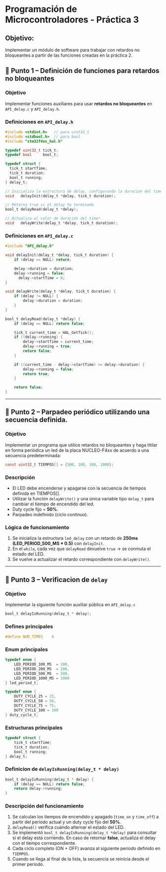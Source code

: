 # Programación de Microcontroladores - Práctica 3

## Objetivo:
Implementar un módulo de software para trabajar con retardos no bloqueantes a partir de las funciones creadas en la práctica 2.

## 🎯 Punto 1 – Definición de funciones para retardos no bloqueantes

### Objetivo
Implementar funciones auxiliares para usar **retardos no bloqueantes** en `API_delay.c` y `API_delay.h`.

### Definiciones en `API_delay.h`
```c
#include <stdint.h>   // para uint32_t
#include <stdbool.h>  // para bool
#include "stm32f4xx_hal.h"

typedef uint32_t tick_t;
typedef bool     bool_t;

typedef struct {
  tick_t startTime;
  tick_t duration;
  bool_t running;
} delay_t;

// Inicializa la estructura de delay, configurando la duracion del timer.
void   delayInit(delay_t *delay, tick_t duration);

// Retorna true si el delay ha terminado
bool_t delayRead(delay_t *delay);

// Actualiza el valor de duración del timer
void   delayWrite(delay_t *delay, tick_t duration);

```

### Definiciones en `API_delay.c`
```c
#include "API_delay.h"

void delayInit(delay_t *delay, tick_t duration) {
    if (delay == NULL) return;

    delay->duration = duration;
    delay->running = false;
	  delay->startTime = 0;
}

void delayWrite(delay_t *delay, tick_t duration) {
    if (delay != NULL) {
        delay->duration = duration;
    }
}

bool_t delayRead(delay_t *delay) {
    if (delay == NULL) return false;

    tick_t current_time = HAL_GetTick();
    if (!delay->running) {
        delay->startTime = current_time;
        delay->running = true;
        return false;
    }

    if ((current_time - delay->startTime) >= delay->duration) {
        delay->running = false;
        return true;
    }

    return false;
}
```
---
## 🎯 Punto 2 – Parpadeo periódico utilizando una secuencia definida.

### Objetivo
Implementar un programa que utilice retardos no bloqueantes y haga titilar en forma periódica un led de la placa NUCLEO-F4xx de acuerdo a una secuencia predeterminada:
```c
const uint32_t TIEMPOS[] = {500, 100, 100, 1000};
```

### Descripción
- El LED debe encenderse y apagarse con la secuencia de tiempos definida en TIEMPOS[].
- Utilizar la función `delayWrite()` y una única variable tipo `delay_t` para cambiar el tiempo de encendido del led. 
- Duty cycle fijo = **50%**.  
- Parpadeo indefinido (ciclo continuo).  

### Lógica de funcionamiento
1. Se inicializa la estructura `led_delay` con un retardo de **250ms (LED_PERIOD_500_MS * 0.5)** con `delayInit`.  
2. En el `while`, cada vez que `delayRead` devuelve `true` → se conmuta el estado del LED.  
3. Se vuelve a actualizar el retardo correspondiente con `delayWrite()`.  
---
## 🎯 Punto 3 – Verificacion de `delay`

### Objetivo
Implementar la siguiente función auxiliar pública en `API_delay.c`

```c
bool_t delayIsRunning(delay_t * delay);
```
### Defines principales
```c
#define NUM_TIMES    4
```

### Enum principales 
```c
typedef enum {
    LED_PERIOD_100_MS  = 100,
    LED_PERIOD_200_MS  = 200,
    LED_PERIOD_500_MS  = 500,
    LED_PERIOD_1000_MS = 1000
} led_period_t;

typedef enum {
    DUTY_CYCLE_25 = 25,
    DUTY_CYCLE_50 = 50,
    DUTY_CYCLE_75 = 75,
    DUTY_CYCLE_100 = 100
} duty_cycle_t;
```

### Estructuras principales
```c
typedef struct {
    tick_t startTime;
    tick_t duration;
    bool_t running;
} delay_t;
```
### Definicion de `delayIsRunning(delay_t * delay)`
```c
bool_t delayIsRunning(delay_t * delay) {
    if (delay == NULL) return false;
    return delay->running;
}
```

### Descripción del funcionamiento
1. Se calculan los tiempos de encendido y apagado (`time_on` y `time_off`) a partir del período actual y un duty cycle fijo del **50%**.  
2. `delayRead()` verifica cuándo alternar el estado del LED.  
3. Se implementó `bool_t delayIsRunning(delay_t *delay)` para consultar si el delay está corriendo. En caso de retornar **false**, actualiza el delay con el tiempo correspondiente.
4. Cada ciclo completo (ON + OFF) avanza al siguiente período definido en `TIEMPOS`.  
5. Cuando se llega al final de la lista, la secuencia se reinicia desde el primer período.